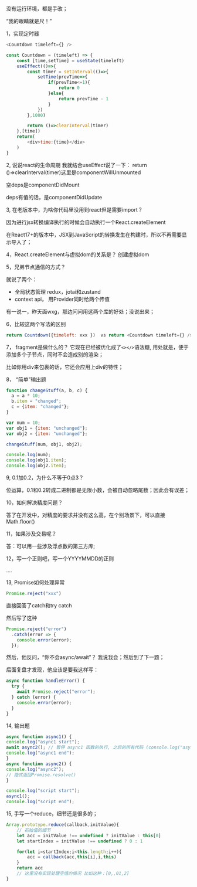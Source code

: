 没有运行环境，都是手改；

“我的眼睛就是尺！”

1，实现定时器
```js
<Countdown timeleft={} />

const Countdown = (timeleft) => {
    const [time,setTime] = useState(timeleft)
    useEffect(()=>{
        const timer = setInterval(()=>{
            setTime(prevTime=>{
                if(prevTime<=1){
                    return 0
                }else{
                    return prevTime - 1
                }
            })
        },1000)

        return ()=>clearInterval(timer)
    },[time])
    return(
        <div>time:{time}</div>
    )
} 
```

2, 说说react的生命周期
我就结合useEffect说了一下：
 return ()=>clearInterval(timer)这里是componentWillUnmounted

空deps是componentDidMount

deps有值的话，是componentDidUpdate

3, 在老版本中，为啥你代码里没用到react但是需要import？

因为进行jsx转换编译执行的时候会自动执行一个React.createElement

在React17+的版本中，JSX到JavaScript的转换发生在构建时，所以不再需要显示导入了；

4，React.createElement与虚拟dom的关系是？
创建虚拟dom

5，兄弟节点通信的方式？

就说了两个：
- 全局状态管理 redux，jotai和zustand
- context api， 用Provider同时给两个传值

有一说一，昨天面wxg，那边问问用这两个库的好处；没说出来；

6，比较这两个写法的区别
```js
return Countdown({timeleft: xxx })  vs return <Countdown timeleft={} />
```

7， fragment是做什么的？
它现在已经被优化成了`<></>`语法糖, 用处就是，便于添加多个子节点，同时不会造成别的渲染；

比如你用div来包裹的话，它还会应用上div的特性；

8， “简单”输出题
```js
function changeStuff(a, b, c) {
  a = a * 10;
  b.item = "changed";
  c = {item: "changed"};
}

var num = 10;
var obj1 = {item: "unchanged"};
var obj2 = {item: "unchanged"};

changeStuff(num, obj1, obj2);

console.log(num);
console.log(obj1.item);
console.log(obj2.item); 
```

9, 0.1加0.2，为什么不等于0点3？ 

位运算，0.1和0.2转成二进制都是无限小数，会被自动忽略尾数；因此会有误差；

10，如何解决精度问题？

答了在开发中，对精度的要求并没有这么高，在个别场景下，可以直接Math.floor()

11，如果涉及交易呢？

答：可以用一些涉及浮点数的第三方库;

12，写一个正则吧，写一个YYYYMMDD的正则 

....

13, Promise如何处理异常
```js
Promise.reject("xxx")
```

直接回答了catch和try catch

然后写了这种
```js
Promise.reject("error")
  .catch(error => {
    console.error(error);
  });
```
然后，他反问，“你不会async/await”？
我说我会；然后到了下一题；

后面复盘才发现，他应该是要我这样写：
```js
async function handleError() {
  try {
    await Promise.reject("error");
  } catch (error) {
    console.error(error);
  }
}
```

14, 输出题
```js
async function async1() {
console.log("async1 start");
await async2(); // 暂停 async1 函数的执行, 之后的所有代码 (console.log("async1 end");) 放入微任务队列（Microtask Queue）中排队;
console.log("async1 end");
}
async function async2() {
console.log("async2");
// 隐式返回Promise.resolve()
}

console.log("script start");
async1();
console.log("script end"); 
```

15, 手写一个reduce，细节还是很多的；
```js
Array.prototype.reduce(callback,initValue){
    // 初始值的细节
    let acc = initValue !== undefined ? initValue : this[0]
    let startIndex = initValue !== undefined ? 0 : 1

    for(let i=startIndex;i<this.length;i++){
        acc = callback(acc,this[i],i,this)
    }
    return acc
    // 这里没有实现处理空值的情况 比如这种：[0,,01,2]
}
```